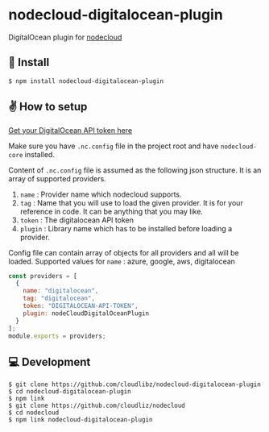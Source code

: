 # nodecloud-digitalocean-plugin
DigitalOcean plugin for [nodecloud](https://github.com/cloudlibz/nodecloud)

## 🚀 Install

```
$ npm install nodecloud-digitalocean-plugin
```

## ✌️ How to setup


[Get your DigitalOcean API token here](https://cloud.digitalocean.com/account/api/tokens)

Make sure you have `.nc.config` file in the project root and have `nodecloud-core` installed.

Content of `.nc.config` file is assumed as the following json structure.
It is an array of supported providers.

1.  `name` : Provider name which nodecloud supports.
2.  `tag` : Name that you will use to load the given provider. It is for your reference in code. It can be anything that you may like.
3.  `token` : The digitalocean API token
4.  `plugin` : Library name which has to be installed before loading a provider.

Config file can contain array of objects for all providers and all will be loaded.
Supported values for `name` : azure, google, aws, digitalocean

```js
const providers = [
  {
    name: "digitalocean",
    tag: "digitalocean",
    token: "DIGITALOCEAN-API-TOKEN",
    plugin: nodeCloudDigitalOceanPlugin
  }
];
module.exports = providers;
``` 

## 💻 Development

```
$ git clone https://github.com/cloudlibz/nodecloud-digitalocean-plugin
$ cd nodecloud-digitalocean-plugin
$ npm link
$ git clone https://github.com/cloudliz/nodecloud
$ cd nodecloud
$ npm link nodecloud-digitalocean-plugin
```
